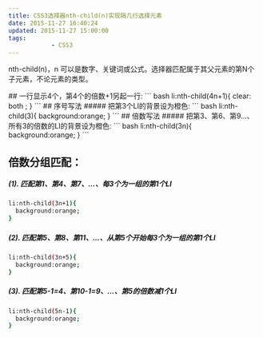 ```yaml
---
title: CSS3选择器nth-child(n)实现隔几行选择元素
date: 2015-11-27 16:40:24
updated: 2015-11-27 15:00:00
tags:
			- CSS3
---
```


<p>nth-child(n)，n 可以是数字、关键词或公式。选择器匹配属于其父元素的第N个子元素，不论元素的类型。</p>
##  一行显示4个，第4个的倍数+1另起一行:
``` bash
li:nth-child(4n+1){
  clear: both ;
}
```
## 序号写法
##### 把第3个LI的背景设为橙色:
``` bash
li:nth-child(3){
  background:orange;
}
```
<!--more-->
## 倍数写法
##### 把第3、第6、第9…、所有3的倍数的LI的背景设为橙色:
``` bash
li:nth-child(3n){
  background:orange;
}
```

## 倍数分组匹配：
##### (1). 匹配第1、第4、第7、…、每3个为一组的第1个LI
``` bash
li:nth-child(3n+1){
  background:orange;
}
```
##### (2). 匹配第5、第8、第11、…、从第5个开始每3个为一组的第1个LI
``` bash
li:nth-child(3n+5){
  background:orange;
}
```
##### (3). 匹配第5-1=4、第10-1=9、…、第5的倍数减1个LI
``` bash
li:nth-child(5n-1){
  background:orange;
}
```